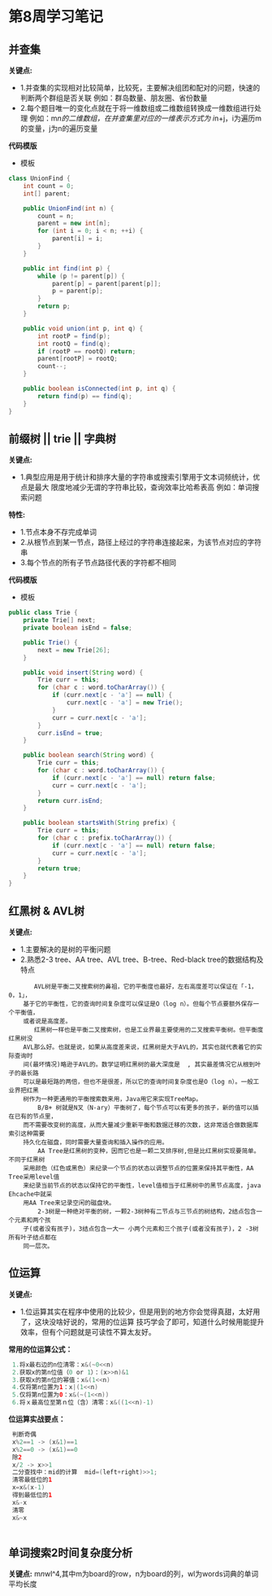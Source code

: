 # 第8周学习笔记

## 并查集
**关键点:**

- 1.并查集的实现相对比较简单，比较死，主要解决组团和配对的问题，快速的判断两个群组是否关联
    例如：群岛数量、朋友圈、省份数量
- 2.每个题目唯一的变化点就在于将一维数组或二维数组转换成一维数组进行处理
    例如：m*n的二维数组，在并查集里对应的一维表示方式为 i*n+j，i为遍历m的变量，j为n的遍历变量

**代码模版** 
* 模板
```java
class UnionFind {
    int count = 0;
    int[] parent;

    public UnionFind(int n) {
        count = n;
        parent = new int[n];
        for (int i = 0; i < n; ++i) {
            parent[i] = i;
        }
    }

    public int find(int p) {
        while (p != parent[p]) {
            parent[p] = parent[parent[p]];
            p = parent[p];
        }
        return p;
    }

    public void union(int p, int q) {
        int rootP = find(p);
        int rootQ = find(q);
        if (rootP == rootQ) return;
        parent[rootP] = rootQ;
        count--;
    }

    public boolean isConnected(int p, int q) {
        return find(p) == find(q);
    }
}
```

## 前缀树 || trie || 字典树
**关键点:**

- 1.典型应用是用于统计和排序大量的字符串或搜索引擎用于文本词频统计，优点是最大
    限度地减少无谓的字符串比较，查询效率比哈希表高
    例如：单词搜索问题
    
 **特性:**
- 1.节点本身不存完成单词
- 2.从根节点到某一节点，路径上经过的字符串连接起来，为该节点对应的字符串
- 3.每个节点的所有子节点路径代表的字符都不相同

**代码模版** 
* 模板
```java
public class Trie {
    private Trie[] next;
    private boolean isEnd = false;

    public Trie() {
        next = new Trie[26];
    }

    public void insert(String word) {
        Trie curr = this;
        for (char c : word.toCharArray()) {
            if (curr.next[c - 'a'] == null) {
                curr.next[c - 'a'] = new Trie();
            }
            curr = curr.next[c - 'a'];
        }
        curr.isEnd = true;
    }

    public boolean search(String word) {
        Trie curr = this;
        for (char c : word.toCharArray()) {
            if (curr.next[c - 'a'] == null) return false;
            curr = curr.next[c - 'a'];
        }
        return curr.isEnd;
    }

    public boolean startsWith(String prefix) {
        Trie curr = this;
        for (char c : prefix.toCharArray()) {
            if (curr.next[c - 'a'] == null) return false;
            curr = curr.next[c - 'a'];
        }
        return true;
    }
}
```

## 红黑树 & AVL树
**关键点:**

- 1.主要解决的是树的平衡问题
- 2.熟悉2-3 tree、AA tree、AVL tree、B-tree、Red-black tree的数据结构及特点
```
       AVL树是平衡二叉搜索树的鼻祖，它的平衡度也最好，左右高度差可以保证在「-1，0，1」，
    基于它的平衡性，它的查询时间复杂度可以保证是O（log n）。但每个节点要额外保存一个平衡值，
    或者说是高度差。
       红黑树一样也是平衡二叉搜索树，也是工业界最主要使用的二叉搜索平衡树。但平衡度红黑树没
    AVL那么好。也就是说，如果从高度差来说，红黑树是大于AVL的，其实也就代表着它的实际查询时
    间(最坏情况)略逊于AVL的。数学证明红黑树的最大深度是  , 其实最差情况它从根到叶子的最长路
    可以是最短路的两倍，但也不是很差，所以它的查询时间复杂度也是O（log n）。一般工业界把红黑
    树作为一种更通用的平衡搜索数来用，Java用它来实现TreeMap。
        B/B+ 树就是N叉（N-ary）平衡树了，每个节点可以有更多的孩子，新的值可以插在已有的节点里，
    而不需要改变树的高度，从而大量减少重新平衡和数据迁移的次数，这非常适合做数据库索引这种需要
    持久化在磁盘，同时需要大量查询和插入操作的应用。
        AA Tree是红黑树的变种，因而它也是一颗二叉排序树,但是比红黑树实现要简单。不同于红黑树
    采用颜色（红色或黑色）来纪录一个节点的状态以调整节点的位置来保持其平衡性，AA Tree采用level值
    来纪录当前节点的状态以保持它的平衡性，level值相当于红黑树中的黑节点高度，java Ehcache中就采
    用AA Tree来记录空闲的磁盘块。
        2-3树是一种绝对平衡的树，一颗2-3树种有二节点与三节点的树结构，2结点包含一个元素和两个孩
    子(或者没有孩子)，3结点包含一大一 小两个元素和三个孩子(或者没有孩子)，2 -3树所有叶子结点都在
    同一层次。
```

## 位运算 
**关键点:**

- 1.位运算其实在程序中使用的比较少，但是用到的地方你会觉得真甜，太好用了，这块没啥好说的，常用的位运算
技巧学会了即可，知道什么时候用能提升效率，但有个问题就是可读性不算太友好。

**常用的位运算公式：** 

```java
 1.将x最右边的n位清零：x&(~0<<n)
 2.获取x的第n位值（0 or 1）：(x>>n)&1
 3.获取x的第n位的幂值：x&(1<<n)
 4.仅将第n位置为1：x|(1<<n)
 5.仅将第n位置为0：x&(~(1<<n))
 6.将ｘ最高位至第ｎ位（含）清零：x&((1<<n)-1)
```

**位运算实战要点：** 

```java
 判断奇偶
 x%2==1 -> (x&1)==1
 x%2==0 -> (x&1)==0
 除2
 x/2 -> x>>1
 二分查找中：mid的计算  mid=(left+right)>>1;
 清零最低位的1
 x=x&(x-1)
 得到最低位的1
 x&-x
 清零
 x&~x
 
```

## 单词搜索2时间复杂度分析 
**关键点:**
m*n*wl^4,其中m为board的row，n为board的列，wl为words词典的单词平均长度